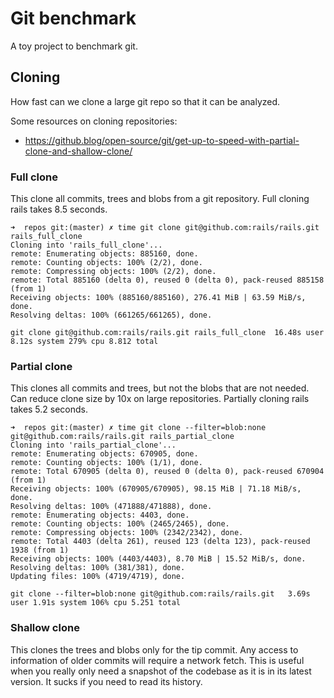 # Git benchmark
A toy project to benchmark git.

## Cloning
How fast can we clone a large git repo so that it can be analyzed.

Some resources on cloning repositories:
- https://github.blog/open-source/git/get-up-to-speed-with-partial-clone-and-shallow-clone/


### Full clone
This clone all commits, trees and blobs from a git repository.
Full cloning rails takes 8.5 seconds.
```
➜  repos git:(master) ✗ time git clone git@github.com:rails/rails.git rails_full_clone
Cloning into 'rails_full_clone'...
remote: Enumerating objects: 885160, done.
remote: Counting objects: 100% (2/2), done.
remote: Compressing objects: 100% (2/2), done.
remote: Total 885160 (delta 0), reused 0 (delta 0), pack-reused 885158 (from 1)
Receiving objects: 100% (885160/885160), 276.41 MiB | 63.59 MiB/s, done.
Resolving deltas: 100% (661265/661265), done.

git clone git@github.com:rails/rails.git rails_full_clone  16.48s user 8.12s system 279% cpu 8.812 total
```


### Partial clone
This clones all commits and trees, but not the blobs that are not needed. Can reduce clone size by 10x on large repositories.
Partially cloning rails takes 5.2 seconds.
```
➜  repos git:(master) ✗ time git clone --filter=blob:none git@github.com:rails/rails.git rails_partial_clone
Cloning into 'rails_partial_clone'...
remote: Enumerating objects: 670905, done.
remote: Counting objects: 100% (1/1), done.
remote: Total 670905 (delta 0), reused 0 (delta 0), pack-reused 670904 (from 1)
Receiving objects: 100% (670905/670905), 98.15 MiB | 71.18 MiB/s, done.
Resolving deltas: 100% (471888/471888), done.
remote: Enumerating objects: 4403, done.
remote: Counting objects: 100% (2465/2465), done.
remote: Compressing objects: 100% (2342/2342), done.
remote: Total 4403 (delta 261), reused 123 (delta 123), pack-reused 1938 (from 1)
Receiving objects: 100% (4403/4403), 8.70 MiB | 15.52 MiB/s, done.
Resolving deltas: 100% (381/381), done.
Updating files: 100% (4719/4719), done.

git clone --filter=blob:none git@github.com:rails/rails.git   3.69s user 1.91s system 106% cpu 5.251 total
```

### Shallow clone
This clones the trees and blobs only for the tip commit. Any access to information of older commits will require a network fetch.
This is useful when you really only need a snapshot of the codebase as it is in its latest version. It sucks if you need to read its history.
